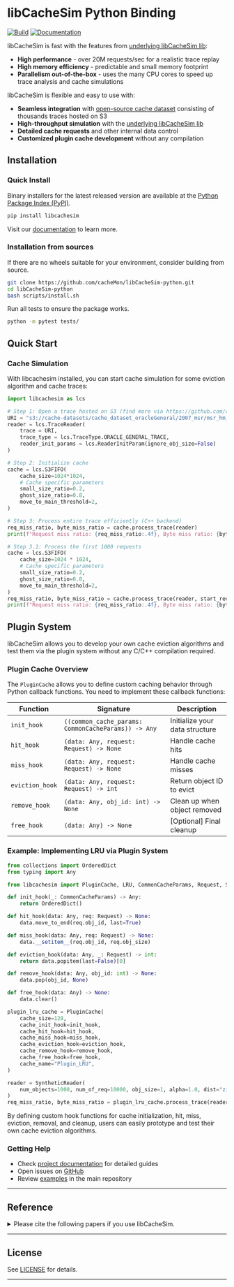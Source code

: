 # libCacheSim Python Binding

[![Build](https://github.com/cacheMon/libCacheSim-python/actions/workflows/build.yml/badge.svg)](https://github.com/cacheMon/libCacheSim-python/actions/workflows/build.yml)
[![Documentation](https://github.com/cacheMon/libCacheSim-python/actions/workflows/docs.yml/badge.svg)](docs.libcachesim.com/python)


libCacheSim is fast with the features from [underlying libCacheSim lib](https://github.com/1a1a11a/libCacheSim):

- **High performance** - over 20M requests/sec for a realistic trace replay
- **High memory efficiency** - predictable and small memory footprint
- **Parallelism out-of-the-box** - uses the many CPU cores to speed up trace analysis and cache simulations

libCacheSim is flexible and easy to use with:

- **Seamless integration** with [open-source cache dataset](https://github.com/cacheMon/cache_dataset) consisting of thousands traces hosted on S3
- **High-throughput simulation** with the [underlying libCacheSim lib](https://github.com/1a1a11a/libCacheSim)
- **Detailed cache requests** and other internal data control
- **Customized plugin cache development** without any compilation

## Installation

### Quick Install

Binary installers for the latest released version are available at the [Python Package Index (PyPI)](https://pypi.org/project/libcachesim).

```bash
pip install libcachesim
```

Visit our [documentation](https://cachemon.github.io/libCacheSim-python/getting_started/quickstart/) to learn more.

### Installation from sources

If there are no wheels suitable for your environment, consider building from source.

```bash
git clone https://github.com/cacheMon/libCacheSim-python.git
cd libCacheSim-python
bash scripts/install.sh
```

Run all tests to ensure the package works.

```bash
python -m pytest tests/
```

## Quick Start

### Cache Simulation

With libcachesim installed, you can start cache simulation for some eviction algorithm and cache traces:

```python
import libcachesim as lcs

# Step 1: Open a trace hosted on S3 (find more via https://github.com/cacheMon/cache_dataset)
URI = "s3://cache-datasets/cache_dataset_oracleGeneral/2007_msr/msr_hm_0.oracleGeneral.zst"
reader = lcs.TraceReader(
    trace = URI,
    trace_type = lcs.TraceType.ORACLE_GENERAL_TRACE,
    reader_init_params = lcs.ReaderInitParam(ignore_obj_size=False)
)

# Step 2: Initialize cache
cache = lcs.S3FIFO(
    cache_size=1024*1024,
    # Cache specific parameters
    small_size_ratio=0.2,
    ghost_size_ratio=0.8,
    move_to_main_threshold=2,
)

# Step 3: Process entire trace efficiently (C++ backend)
req_miss_ratio, byte_miss_ratio = cache.process_trace(reader)
print(f"Request miss ratio: {req_miss_ratio:.4f}, Byte miss ratio: {byte_miss_ratio:.4f}")

# Step 3.1: Process the first 1000 requests
cache = lcs.S3FIFO(
    cache_size=1024 * 1024,
    # Cache specific parameters
    small_size_ratio=0.2,
    ghost_size_ratio=0.8,
    move_to_main_threshold=2,
)
req_miss_ratio, byte_miss_ratio = cache.process_trace(reader, start_req=0, max_req=1000)
print(f"Request miss ratio: {req_miss_ratio:.4f}, Byte miss ratio: {byte_miss_ratio:.4f}")
```

## Plugin System

libCacheSim allows you to develop your own cache eviction algorithms and test them via the plugin system without any C/C++ compilation required.

### Plugin Cache Overview

The `PluginCache` allows you to define custom caching behavior through Python callback functions. You need to implement these callback functions:

| Function | Signature | Description |
|----------|-----------|-------------|
| `init_hook` | `((common_cache_params: CommonCacheParams)) -> Any` | Initialize your data structure |
| `hit_hook` | `(data: Any, request: Request) -> None` | Handle cache hits |
| `miss_hook` | `(data: Any, request: Request) -> None` | Handle cache misses |
| `eviction_hook` | `(data: Any, request: Request) -> int` | Return object ID to evict |
| `remove_hook` | `(data: Any, obj_id: int) -> None` | Clean up when object removed |
| `free_hook` | `(data: Any) -> None` | [Optional] Final cleanup |

### Example: Implementing LRU via Plugin System

```python
from collections import OrderedDict
from typing import Any

from libcachesim import PluginCache, LRU, CommonCacheParams, Request, SyntheticReader

def init_hook(_: CommonCacheParams) -> Any:
    return OrderedDict()

def hit_hook(data: Any, req: Request) -> None:
    data.move_to_end(req.obj_id, last=True)

def miss_hook(data: Any, req: Request) -> None:
    data.__setitem__(req.obj_id, req.obj_size)

def eviction_hook(data: Any, _: Request) -> int:
    return data.popitem(last=False)[0]

def remove_hook(data: Any, obj_id: int) -> None:
    data.pop(obj_id, None)

def free_hook(data: Any) -> None:
    data.clear()

plugin_lru_cache = PluginCache(
    cache_size=128,
    cache_init_hook=init_hook,
    cache_hit_hook=hit_hook,
    cache_miss_hook=miss_hook,
    cache_eviction_hook=eviction_hook,
    cache_remove_hook=remove_hook,
    cache_free_hook=free_hook,
    cache_name="Plugin_LRU",
)

reader = SyntheticReader(
    num_objects=1000, num_of_req=10000, obj_size=1, alpha=1.0, dist="zipf"
)
req_miss_ratio, byte_miss_ratio = plugin_lru_cache.process_trace(reader)
```

By defining custom hook functions for cache initialization, hit, miss, eviction, removal, and cleanup, users can easily prototype and test their own cache eviction algorithms.

### Getting Help

- Check [project documentation](docs.libcachesim.com/python) for detailed guides
- Open issues on [GitHub](https://github.com/cacheMon/libCacheSim-python/issues)
- Review [examples](/example) in the main repository

---
## Reference
<details>
<summary> Please cite the following papers if you use libCacheSim. </summary>

```
@inproceedings{yang2020-workload,
    author = {Juncheng Yang and Yao Yue and K. V. Rashmi},
    title = {A large-scale analysis of hundreds of in-memory cache clusters at Twitter},
    booktitle = {14th USENIX Symposium on Operating Systems Design and Implementation (OSDI 20)},
    year = {2020},
    isbn = {978-1-939133-19-9},
    pages = {191--208},
    url = {https://www.usenix.org/conference/osdi20/presentation/yang},
    publisher = {USENIX Association},
}

@inproceedings{yang2023-s3fifo,
  title = {FIFO Queues Are All You Need for Cache Eviction},
  author = {Juncheng Yang and Yazhuo Zhang and Ziyue Qiu and Yao Yue and K.V. Rashmi},
  isbn = {9798400702297},
  publisher = {Association for Computing Machinery},
  booktitle = {Symposium on Operating Systems Principles (SOSP'23)},
  pages = {130–149},
  numpages = {20},
  year={2023}
}

@inproceedings{yang2023-qdlp,
  author = {Juncheng Yang and Ziyue Qiu and Yazhuo Zhang and Yao Yue and K.V. Rashmi},
  title = {FIFO Can Be Better than LRU: The Power of Lazy Promotion and Quick Demotion},
  year = {2023},
  isbn = {9798400701955},
  publisher = {Association for Computing Machinery},
  doi = {10.1145/3593856.3595887},
  booktitle = {Proceedings of the 19th Workshop on Hot Topics in Operating Systems (HotOS23)},
  pages = {70–79},
  numpages = {10},
}
```
If you used libCacheSim in your research, please cite the above papers.

</details>

---

## License
See [LICENSE](LICENSE) for details.

---
